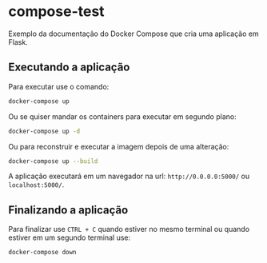 # compose-test
Exemplo da documentação do Docker Compose que cria uma aplicação em Flask.  


## Executando a aplicação  

Para executar use o comando:  

```sh
docker-compose up
```  
Ou se quiser mandar os containers para executar em segundo plano:  

```sh
docker-compose up -d
```  

Ou para reconstruir e executar a imagem depois de uma alteração:  

```sh
docker-compose up --build
```  

A aplicação executará em um navegador na url: `http://0.0.0.0:5000/` ou `localhost:5000/`.  

## Finalizando a aplicação  

Para finalizar use `CTRL + C` quando estiver no mesmo terminal ou quando estiver em um segundo terminal use: 

```sh
docker-compose down
```
